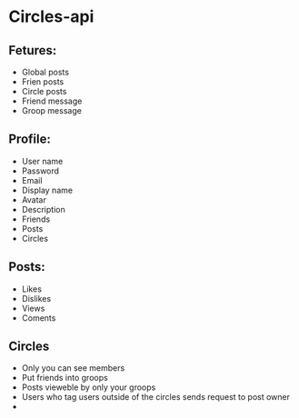 # Circles-api

## Fetures:
* Global posts
* Frien posts
* Circle posts
* Friend message
* Groop message

## Profile: 
* User name
* Password
* Email
* Display name
* Avatar
* Description
* Friends
* Posts
* Circles

## Posts: 
* Likes
* Dislikes
* Views
* Coments

##  Circles
* Only you can see members
* Put friends into groops
* Posts vieweble by only your groops
* Users who tag users outside of the circles sends request to post owner
* 
